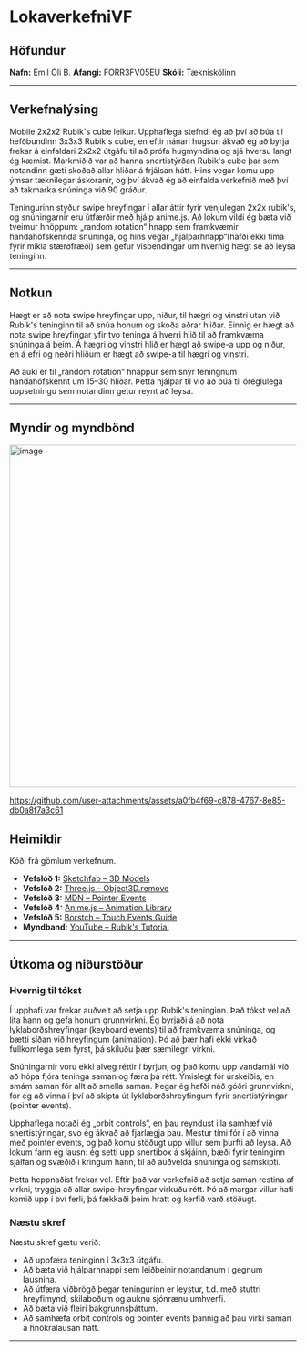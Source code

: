 # LokaverkefniVF

## Höfundur
**Nafn:** Emil Óli B.
**Áfangi:** FORR3FV05EU 
**Skóli:** Tækniskólinn

---

## Verkefnalýsing
Mobile 2x2x2 Rubik's cube leikur.
Upphaflega stefndi ég að því að búa til hefðbundinn 3x3x3 Rubik's cube, en eftir nánari hugsun ákvað ég að byrja frekar á einfaldari 2x2x2 útgáfu til að prófa hugmyndina og sjá hversu langt ég kæmist. Markmiðið var að hanna snertistýrðan Rubik's cube þar sem notandinn gæti skoðað allar hliðar á frjálsan hátt. Hins vegar komu upp ýmsar tæknilegar áskoranir, og því ákvað ég að einfalda verkefnið með því að takmarka snúninga við 90 gráður.

Teningurinn styður swipe hreyfingar í allar áttir fyrir venjulegan 2x2x rubik's, og snúningarnir eru útfærðir með hjálp anime.js. Að lokum vildi ég bæta við tveimur hnöppum: „random rotation“ hnapp sem framkvæmir handahófskennda snúninga, og hins vegar „hjálparhnapp“(hafði ekki tíma fyrir mikla stærðfræði) sem gefur vísbendingar um hvernig hægt sé að leysa teninginn. 

---

## Notkun
Hægt er að nota swipe hreyfingar upp, niður, til hægri og vinstri utan við Rubik's teninginn til að snúa honum og skoða aðrar hliðar. Einnig er hægt að nota swipe hreyfingar yfir tvo teninga á hverri hlið til að framkvæma snúninga á þeim. Á hægri og vinstri hlið er hægt að swipe-a upp og niður, en á efri og neðri hliðum er hægt að swipe-a til hægri og vinstri.

Að auki er til „random rotation“ hnappur sem snýr teningnum handahófskennt um 15–30 hliðar. Þetta hjálpar til við að búa til óreglulega uppsetningu sem notandinn getur reynt að leysa.


---


## Myndir og myndbönd
<img width="737" height="601" alt="image" src="https://github.com/user-attachments/assets/3202ec20-6b3e-4e15-8cc0-69e195decde2" />


https://github.com/user-attachments/assets/a0fb4f69-c878-4767-8e85-db0a8f7a3c61










## Heimildir
Kóði frá gömlum verkefnum.

- **Vefslóð 1:** [Sketchfab – 3D Models](https://sketchfab.com/search?type=models)
- **Vefslóð 2:** [Three.js – Object3D.remove](https://threejs.org/docs/#api/en/core/Object3D.remove)
- **Vefslóð 3:** [MDN – Pointer Events](https://developer.mozilla.org/en-US/docs/Web/API/Pointer_events/Using_Pointer_Events)
- **Vefslóð 4:** [Anime.js – Animation Library](https://animejs.com)
- **Vefslóð 5:** [Borstch – Touch Events Guide](https://borstch.com/blog/javascript-touch-events-and-mobile-specific-considerations)
- **Myndband:** [YouTube – Rubik's Tutorial](https://www.youtube.com/watch?v=9PGfL4t-uqE)



---

## Útkoma og niðurstöður

### Hvernig til tókst

Í upphafi var frekar auðvelt að setja upp Rubik's teninginn. Það tókst vel að lita hann og gefa honum grunnvirkni. Ég byrjaði á að nota lyklaborðshreyfingar (keyboard events) til að framkvæma snúninga, og bætti síðan við hreyfingum (animation). Þó að þær hafi ekki virkað fullkomlega sem fyrst, þá skiluðu þær sæmilegri virkni.

Snúningarnir voru ekki alveg réttir í byrjun, og það komu upp vandamál við að hópa fjóra teninga saman og færa þá rétt. Ýmislegt fór úrskeiðis, en smám saman fór allt að smella saman. Þegar ég hafði náð góðri grunnvirkni, fór ég að vinna í því að skipta út lyklaborðshreyfingum fyrir snertistýringar (pointer events).

Upphaflega notaði ég „orbit controls“, en þau reyndust illa samhæf við snertistýringar, svo ég ákvað að fjarlægja þau. Mestur tími fór í að vinna með pointer events, og það komu stöðugt upp villur sem þurfti að leysa. Að lokum fann ég lausn: ég setti upp snertibox á skjáinn, bæði fyrir teninginn sjálfan og svæðið í kringum hann, til að auðvelda snúninga og samskipti.

Þetta heppnaðist frekar vel. Eftir það var verkefnið að setja saman restina af virkni, tryggja að allar swipe-hreyfingar virkuðu rétt. Þó að margar villur hafi komið upp í því ferli, þá fækkaði þeim hratt og kerfið varð stöðugt.




### Næstu skref

Næstu skref gætu verið:

- Að uppfæra teninginn í 3x3x3 útgáfu.
- Að bæta við hjálparhnappi sem leiðbeinir notandanum í gegnum lausnina.
- Að útfæra viðbrögð þegar teningurinn er leystur, t.d. með stuttri hreyfimynd, skilaboðum og auknu sjónrænu umhverfi.
- Að bæta við fleiri bakgrunnsþáttum.
- Að samhæfa orbit controls og pointer events þannig að þau virki saman á hnökralausan hátt.



---
